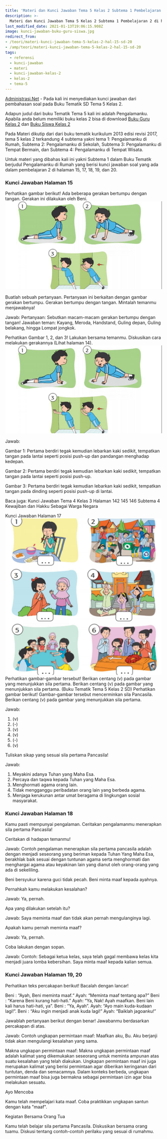 ```yaml
---
title: 'Materi dan Kunci Jawaban Tema 5 Kelas 2 Subtema 1 Pembelajaran 2'
description: >-
  Materi dan Kunci Jawaban Tema 5 Kelas 2 Subtema 1 Pembelajaran 2 di halaman 15, 17, 18, 19, dan 20.
last_modified_date: 2021-01-13T19:06:15.908Z
image: kunci-jawaban-buku-guru-siswa.jpg
redirect_from: 
- /teori/materi-kunci-jawaban-tema-5-kelas-2-hal-15-sd-20
- /amp/teori/materi-kunci-jawaban-tema-5-kelas-2-hal-15-sd-20
tags:
  - referensi
  - kunci-jawaban
  - materi
  - kunci-jawaban-kelas-2
  - kelas-2
  - tema-5
---
```



[Administrasi.Net](https://administrasi.net "Administrasi.Net") - Pada kali ini menyediakan kunci jawaban dari pembahasan soal pada Buku Tematik SD Tema 5 Kelas 2.

Adapun judul dari buku Tematik Tema 5 kali ini adalah Pengalamanku. Apabila anda belum memiliki buku kelas 2 bisa di download [Buku Guru Kelas 2](https://administrasi.net/bse/buku-guru-kelas-2-revisi-2017 "Buku Guru Kelas 2") dan [Buku Siswa Kelas 2](https://administrasi.net/bse/download-buku-siswa-kelas-2-revisi-2017 "Buku Siswa Kelas 2")

Pada Materi dikutip dari dari buku tematik kurikulum 2013 edisi revisi 2017, tema 5 kelas 2 terkandung 4 subtema yakni tema 1: Pengalamanku di Rumah, Subtema 2: Pengalamanku di Sekolah, Subtema 3: Pengalamanku di Tempat Bermain, dan Subtema 4: Pengalamanku di Tempat Wisata.

Untuk materi yang dibahas kali ini yakni Subtema 1 dalam Buku Tematik berjudul Pengalamanku di Rumah yang berisi kunci jawaban soal yang ada dalam pembelajaran 2 di halaman 15, 17, 18, 19, dan 20.

### Kunci Jawaban Halaman 15

Perhatikan gambar berikut! Ada beberapa gerakan bertumpu dengan tangan. Gerakan ini dilakukan oleh Beni.
![Kunci jawaban halaman 14](/img/tema-5-kelas-2-halaman-14.jpg "Kunci jawaban halaman 14")

Buatlah sebuah pertanyaan. Pertanyaan ini berkaitan dengan gambar gerakan bertumpu. Gerakan bertumpu dengan tangan. Mintalah temanmu menjawabnya!

Jawab:
Pertanyaan: Sebutkan macam-macam gerakan bertumpu dengan tangan!
Jawaban teman: Kayang, Meroda, Handstand, Guling depan, Guling belakang, hingga Lompat jongkok.


Perhatikan Gambar 1, 2, dan 3! Lakukan bersama temanmu. Diskusikan cara melakukan gerakannya (Lihat halaman 14).
![Kunci jawaban halaman 14](/img/tema-5-kelas-2-halaman-14.jpg "Kunci jawaban halaman 14")

Jawab:

Gambar 1: Pertama berdiri tegak kemudian lebarkan kaki sedikit, tempatkan tangan pada lantai seperti posisi push-up dan pandangan menghadap kedepan.

Gambar 2: Pertama berdiri tegak kemudian lebarkan kaki sedikit, tempatkan tangan pada lantai seperti posisi push-up.

Gambar 3: Pertama berdiri tegak kemudian lebarkan kaki sedikit, tempatkan tangan pada dinding seperti posisi push-up di lantai.

Baca juga: Kunci Jawaban Tema 4 Kelas 3 Halaman 142 145 146 Subtema 4 Kewajiban dan Hakku Sebagai Warga Negara

Kunci Jawaban Halaman 17
![Kunci jawaban halaman 17](/img/tema-5-kelas-2-halaman-17.jpg "Kunci jawaban halaman 17")
Perhatikan gambar-gambar tersebut! Berikan centang (v) pada gambar yang menunjukkan sila pertama.
Berikan centang (v) pada gambar yang menunjukkan sila pertama. (Buku Tematik Tema 5 Kelas 2 SD)
Perhatikan gambar berikut! Gambar-gambar tersebut mencerminkan sila Pancasila. Berikan centang (v) pada gambar yang menunjukkan sila pertama.

Jawab:
1. (v)
2. (-)
3. (v)
4. (v)
5. (-)
6. (v)

Tuliskan sikap yang sesuai sila pertama Pancasila!

Jawab:
1. Meyakini adanya Tuhan yang Maha Esa.
2. Percaya dan taqwa kepada Tuhan yang Maha Esa.
3. Menghormati agama orang lain.
4. Tidak mengganggu peribadatan orang lain yang berbeda agama.
5. Menjaga kerukunan antar umat beragama di lingkungan sosial masyarakat.

### Kunci Jawaban Halaman 18

Kamu pasti mempunyai pengalaman. Ceritakan pengalamanmu menerapkan sila pertama Pancasila!

Ceritakan di hadapan temanmu!

Jawab:
Contoh pengalaman menerapkan sila pertama pancasila adalah dengan menjadi seseorang yang beriman kepada Tuhan Yang Maha Esa, berakhlak baik sesuai dengan tuntunan agama serta menghormati dan menghargai agama atau keyakinan lain yang dianut oleh orang-orang yang ada di sekeliling.

Beni bersyukur karena guci tidak pecah.
Beni minta maaf kepada ayahnya.

Pernahkah kamu melakukan kesalahan?

Jawab:
Ya, pernah.

Apa yang dilakukan setelah itu?

Jawab:
Saya meminta maaf dan tidak akan pernah mengulanginya lagi.

Apakah kamu pernah meminta maaf?

Jawab:
Ya, pernah.

Coba lakukan dengan sopan.

Jawab:
Contoh: Sebagai ketua kelas, saya telah gagal membawa kelas kita menjadi juara lomba kebersihan. Saya minta maaf kepada kalian semua.

### Kunci Jawaban Halaman 19, 20

Perhatikan teks percakapan berikut!
Bacalah dengan lancar!

Beni : “Ayah, Beni meminta maaf.“
Ayah: “Meminta maaf tentang apa?”
Beni : “Karena Beni kurang hati-hati.”
Ayah: “Ya, Nak! Ayah maafkan. Beni lain kali harus hati-hati, ya”.
Beni : “Ya, Ayah”.
Ayah: “Ayo main kuda-kudaan lagi!”.
Beni : “Aku ingin menjadi anak kuda lagi!”
Ayah: “Baiklah jagoanku!”

Jawablah pertanyaan berikut dengan benar! Jawabanmu berdasarkan percakapan di atas.

Jawab:
Contoh ungkapan permintaan maaf:
Maafkan aku, Bu. Aku berjanji tidak akan mengulangi kesalahan yang sama.

Makna ungkapan permintaan maaf:
Makna ungkapan permintaan maaf adalah kalimat yang dikemukakan seseorang untuk meminta ampunan atas suatu kesalahan yang telah diakukan. Ungkapan permintaan maaf ini juga merupakan kalimat yang berisi permintaan agar diberikan keringanan dari tuntutan, denda dan semacamnya. Dalam konteks berbeda, ungkapan permintaan maaf bisa juga bermakna sebagai permintaan izin agar bisa melakukan sesuatu.

Ayo Mencoba

Kamu telah mempelajari kata maaf. Coba praktikkan ungkapan santun dengan kata "maaf".

Kegiatan Bersama Orang Tua

Kamu telah belajar sila pertama Pancasila. Diskusikan bersama orang tuamu. Diskusi tentang contoh-contoh perilaku yang sesuai di rumahmu.

